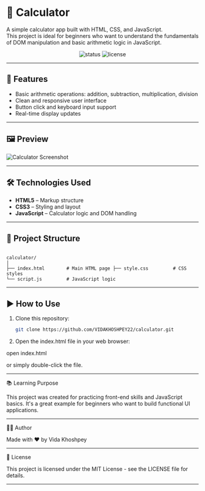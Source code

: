 # 🧮 Calculator

A simple calculator app built with HTML, CSS, and JavaScript.  
This project is ideal for beginners who want to understand the fundamentals of DOM manipulation and basic arithmetic logic in JavaScript.

<div align="center">
  <img src="https://img.shields.io/badge/Status-Completed-brightgreen?style=flat-square" alt="status"/>
  <img src="https://img.shields.io/badge/License-MIT-blue?style=flat-square" alt="license"/>
</div>

---

## 🚀 Features

- Basic arithmetic operations: addition, subtraction, multiplication, division  
- Clean and responsive user interface  
- Button click and keyboard input support  
- Real-time display updates

---

## 🖼️ Preview

![Calculator Screenshot](preview.png)

---

## 🛠️ Technologies Used

- **HTML5** – Markup structure  
- **CSS3** – Styling and layout  
- **JavaScript** – Calculator logic and DOM handling

---

## 📁 Project Structure

``` text 

calculator/
│
├── index.html        # Main HTML page ├── style.css         # CSS styles
└── script.js         # JavaScript logic

```

---

## ▶️ How to Use

1. Clone this repository:
   ```bash
   git clone https://github.com/VIDAKHOSHPEY22/calculator.git

2. Open the index.html file in your web browser:

open index.html

or simply double-click the file.




---

📚 Learning Purpose

This project was created for practicing front-end skills and JavaScript basics.
It's a great example for beginners who want to build functional UI applications.


---

🙋‍♀️ Author

Made with ❤️ by Vida Khoshpey


---

📄 License

This project is licensed under the MIT License - see the LICENSE file for details.

---
